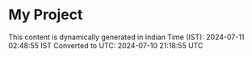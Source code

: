# My Project

This content is dynamically generated in Indian Time (IST): 2024-07-11 02:48:55 IST
Converted to UTC: 2024-07-10 21:18:55 UTC
